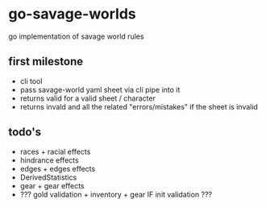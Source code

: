 # go-savage-worlds
go implementation of savage world rules

## first milestone
- cli tool
- pass savage-world yaml sheet via cli pipe into it
- returns valid for a valid sheet / character
- returns invald and all the related "errors/mistakes" if the sheet is invalid

## todo's
- races + racial effects
- hindrance effects
- edges + edges effects
- DerivedStatistics
- gear + gear effects
- ??? gold validation + inventory + gear IF init validation ???
